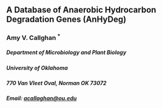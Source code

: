 ## A Database of Anaerobic Hydrocarbon Degradation Genes (AnHyDeg)

### Amy V. Callghan <sup>*</sup>

##### Department of Microbiology and Plant Biology
##### University of Oklahoma
##### 770 Van Vleet Oval, Norman OK 73072
##### Email: acallaghan@ou.edu

